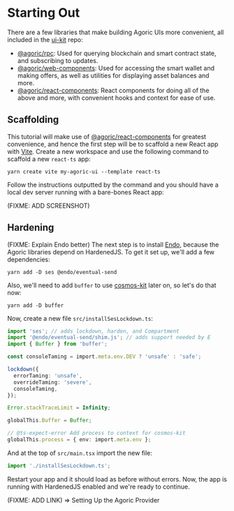 # Starting Out

There are a few libraries that make building Agoric UIs more convenient, all included in the [ui-kit](https://github.com/Agoric/ui-kit/tree/main) repo:

- [@agoric/rpc](https://github.com/Agoric/ui-kit/tree/main/packages/rpc): Used for querying blockchain and smart contract state, and subscribing to updates.
- [@agoric/web-components](https://github.com/Agoric/ui-kit/tree/main/packages/web-components): Used for accessing the smart wallet and making offers, as well as utilities for displaying asset balances and more.
- [@agoric/react-components](https://github.com/Agoric/ui-kit/tree/main/packages/react-components): React components for doing all of the above and more, with convenient hooks and context for ease of use.

## Scaffolding

This tutorial will make use of [@agoric/react-components](https://github.com/Agoric/ui-kit/tree/main/packages/react-components) for greatest convenience, and hence the first step will be to scaffold a new React app with [Vite](https://vitejs.dev/). Create a new workspace and use the following command to scaffold a new `react-ts` app:

```
yarn create vite my-agoric-ui --template react-ts
```

Follow the instructions outputted by the command and you should have a local dev server running with a bare-bones React app:

(FIXME: ADD SCREENSHOT)

## Hardening

(FIXME: Explain Endo better) The next step is to install [Endo](https://github.com/endojs/endo), because the Agoric libraries depend on HardenedJS. To get it set up, we'll add a few dependencies:

```
yarn add -D ses @endo/eventual-send
```

Also, we'll need to add `buffer` to use [cosmos-kit](https://github.com/cosmology-tech/cosmos-kit) later on, so let's do that now:

```
yarn add -D buffer
```

Now, create a new file `src/installSesLockdown.ts`:

```typescript
import 'ses'; // adds lockdown, harden, and Compartment
import '@endo/eventual-send/shim.js'; // adds support needed by E
import { Buffer } from 'buffer';

const consoleTaming = import.meta.env.DEV ? 'unsafe' : 'safe';

lockdown({
  errorTaming: 'unsafe',
  overrideTaming: 'severe',
  consoleTaming,
});

Error.stackTraceLimit = Infinity;

globalThis.Buffer = Buffer;

// @ts-expect-error Add process to context for cosmos-kit
globalThis.process = { env: import.meta.env };
```

And at the top of `src/main.tsx` import the new file:

```typescript
import './installSesLockdown.ts';
```

Restart your app and it should load as before without errors. Now, the app is running with HardenedJS enabled and we're ready to continue.

(FIXME: ADD LINK) => Setting Up the Agoric Provider
